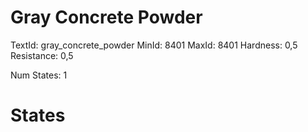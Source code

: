 # Gray Concrete Powder
TextId: gray_concrete_powder
MinId: 8401
MaxId: 8401
Hardness: 0,5
Resistance: 0,5

Num States: 1
# States
```

```